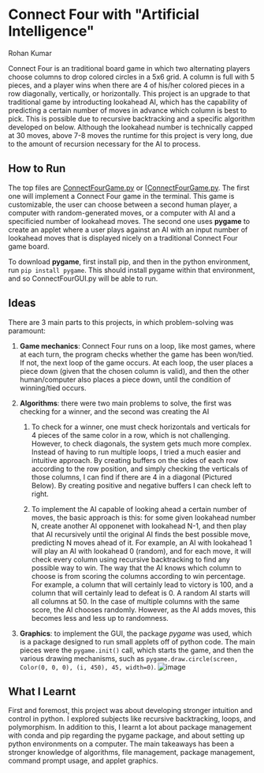 # Connect Four with "Artificial Intelligence"
Rohan Kumar

Connect Four is an traditional board game in which two alternating players choose columns to drop colored circles in a 5x6 grid. A column is full with 5 pieces, and a player wins when there are 4 of his/her colored pieces in a row diagonally, vertically, or horizontally. This project is an upgrade to that traditional game by introducting lookahead AI, which has the capability of predicting a certain number of moves in advance which column is best to pick. This is possible due to recursive backtracking and a specific algorithm developed on below. Although the lookahead number is technically capped at 30 moves, above 7-8 moves the runtime for this project is very long, due to the amount of recursion necessary for the AI to process.

## How to Run

The top files are [ConnectFourGame.py](ConnectFourGame.py) or [[ConnectFourGame.py](ConnectFourGUI.py). The first one will implement a Connect Four game in the terminal. This game is customizable, the user can choose between a second human player, a computer with random-generated moves, or a computer with AI and a specificied number of lookahead moves. The second one uses **pygame** to create an applet where a user plays against an AI with an input number of lookahead moves that is displayed nicely on a traditional Connect Four game board.

To download **pygame**, first install pip, and then in the python environment, run
`pip install pygame`.
This should install pygame within that environment, and so ConnectFourGUI.py will be able to run.

## Ideas

There are 3 main parts to this projects, in which problem-solving was paramount:

1. **Game mechanics**: Connect Four runs on a loop, like most games, where at each turn, the program checks whether the game has been won/tied. If not, the next loop of the game occurs. At each loop, the user places a piece down (given that the chosen column is valid), and then the other human/computer also places a piece down, until the condition of winning/tied occurs.

2. **Algorithms**: there were two main problems to solve, the first was checking for a winner, and the second was creating the AI

    1. To check for a winner, one must check horizontals and verticals for 4 pieces of the same color in a row, which is not challenging. However, to check diagonals, the system gets much more complex. Instead of having to run multiple loops, I tried a much easier and intuitive approach. By creating buffers on the sides of each row according to the row position, and simply checking the verticals of those columns, I can find if there are 4 in a diagonal (Pictured Below). By creating positive and negative buffers I can check left to right.
    
    2. To implement the AI capable of looking ahead a certain number of moves, the basic approach is this: for some given lookahead number N, create another AI opponenet with lookahead N-1, and then play that AI recursively until the original AI finds the best possible move, predicting N moves ahead of it. For example, an AI with lookahead 1 will play an AI with lookahead 0 (random), and for each move, it will check every column using recursive backtracking to find any possible way to win. The way that the AI knows which column to choose is from scoring the columns according to win percentage. For example, a column that will certainly lead to victory is 100, and a column that will certainly lead to defeat is 0. A random AI starts will all columns at 50. In the case of multiple columns with the same score, the AI chooses randomly. However, as the AI adds moves, this becomes less and less up to randomness.
    
3. **Graphics**: to implement the GUI, the package *pygame* was used, which is a package designed to run small applets off of python code. The main pieces were the `pygame.init()` call, which starts the game, and then the various drawing mechanisms, such as `pygame.draw.circle(screen, Color(0, 0, 0), (i, 450), 45, width=0)`.
![image](https://user-images.githubusercontent.com/114764783/208266182-0bfd3490-12f8-4d3e-83bf-5de4de48dba5.png)


## What I Learnt

First and foremost, this project was about developing stronger intuition and control in python. I explored subjects like recursive backtracking, loops, and polymorphism. In addition to this, I learnt a lot about package management with conda and pip regarding the pygame package, and about setting up python environments on a computer. The main takeaways has been a stronger knowledge of algorithms, file management, package management, command prompt usage, and applet graphics.

